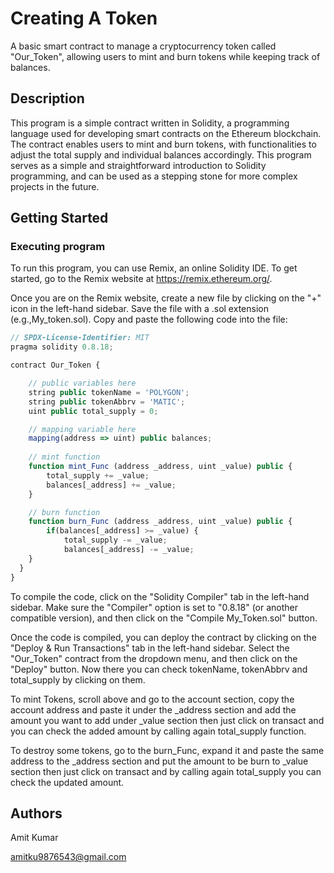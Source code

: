 # Creating A Token
A basic smart contract to manage a cryptocurrency token called "Our_Token", allowing users to mint and burn tokens while keeping track of balances.
## Description
This program is a simple contract written in Solidity, a programming language used for developing smart contracts on the Ethereum blockchain. The contract enables users to mint and burn tokens, with functionalities to adjust the total supply and individual balances accordingly. This program serves as a simple and straightforward introduction to Solidity programming, and can be used as a stepping stone for more complex projects in the future.
## Getting Started
### Executing program
To run this program, you can use Remix, an online Solidity IDE. To get started, go to the Remix website at https://remix.ethereum.org/.

Once you are on the Remix website, create a new file by clicking on the "+" icon in the left-hand sidebar. Save the file with a .sol extension (e.g.,My_token.sol). Copy and paste the following code into the file:
```javascript
// SPDX-License-Identifier: MIT
pragma solidity 0.8.18;

contract Our_Token {

    // public variables here
    string public tokenName = 'POLYGON';
    string public tokenAbbrv = 'MATIC';
    uint public total_supply = 0;

    // mapping variable here
    mapping(address => uint) public balances;
  
    // mint function
    function mint_Func (address _address, uint _value) public {
        total_supply += _value;
        balances[_address] += _value;
    }

    // burn function
    function burn_Func (address _address, uint _value) public {
        if(balances[_address] >= _value) {
            total_supply -= _value;
            balances[_address] -= _value;
    }
  }
}

```
To compile the code, click on the "Solidity Compiler" tab in the left-hand sidebar. Make sure the "Compiler" option is set to "0.8.18" (or another compatible version), and then click on the "Compile My_Token.sol" button.

Once the code is compiled, you can deploy the contract by clicking on the "Deploy & Run Transactions" tab in the left-hand sidebar. Select the "Our_Token" contract from the dropdown menu, and then click on the "Deploy" button. Now there you can check tokenName, tokenAbbrv and total_supply by clicking on them.

To mint Tokens, scroll above and go to the account section, copy the account address and paste it under the _address section and add the amount you want to add under _value section then just click on transact and you can check the added amount by calling again total_supply function.

To destroy some tokens, go to the burn_Func, expand it and paste the same address to the _address section and put the amount to be burn to _value section then just click on transact and by calling again total_supply you can check the updated amount.

## Authors
Amit Kumar

amitku9876543@gmail.com
